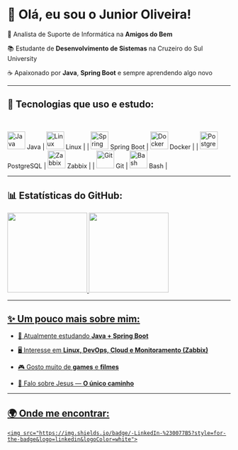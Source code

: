 # 👋 Olá, eu sou o Junior Oliveira!


🎯 Analista de Suporte de Informática na **Amigos do Bem**  

📚 Estudante de **Desenvolvimento de Sistemas** na Cruzeiro do Sul University  

☕ Apaixonado por **Java**, **Spring Boot** e sempre aprendendo algo novo  


---


## 🚀 Tecnologias que uso e estudo:

<div style="display: inline_block"><br>

  <img src="https://cdn.jsdelivr.net/gh/devicons/devicon@latest/icons/java/java-original.svg" alt="Java" width="40" height="40"/> Java | <img src="https://cdn.jsdelivr.net/gh/devicons/devicon@latest/icons/linux/linux-original.svg" alt="Linux" width="40" height="40"/> Linux |
| <img src="https://cdn.jsdelivr.net/gh/devicons/devicon@latest/icons/spring/spring-original.svg" alt="Spring" width="40" height="40"/> Spring Boot | <img src="https://cdn.jsdelivr.net/gh/devicons/devicon@latest/icons/docker/docker-plain.svg" alt="Docker" width="40" height="40"/> Docker |
| <img src="https://cdn.jsdelivr.net/gh/devicons/devicon@latest/icons/postgresql/postgresql-original.svg" alt="PostgreSQL" width="40" height="40"/> PostgreSQL | <img src="https://cdn.jsdelivr.net/gh/devicons/devicon@latest/icons/zabbix/zabbix-original.svg" alt="Zabbix" width="40" height="40"/> Zabbix |
| <img src="https://cdn.jsdelivr.net/gh/devicons/devicon@latest/icons/git/git-original.svg" alt="Git" width="40" height="40"/> Git | <img src="https://cdn.jsdelivr.net/gh/devicons/devicon@latest/icons/bash/bash-original.svg" alt="Bash" width="40" height="40"/> Bash |


</div>


---


## 📊 Estatísticas do GitHub:

<div>

  <a href="https://github.com/TempJunior">

  <img height="180em" src="https://github-readme-stats.vercel.app/api?username=tempjunior&show_icons=true&theme=tokyonight&include_all_commits=true&count_private=true"/>

  <img height="180em" src="https://github-readme-stats.vercel.app/api/top-langs/?username=tempjunior&layout=compact&langs_count=7&theme=tokyonight"/>

</div>


---


## ✨ Um pouco mais sobre mim:

- 🌱 Atualmente estudando **Java + Spring Boot**  

- 🖥️ Interesse em **Linux, DevOps, Cloud e Monitoramento (Zabbix)**  

- 🎮 Gosto muito de **games** e **filmes**  

- 🙏 Falo sobre Jesus — **O único caminho**  


---


## 🌍 Onde me encontrar:

<div> 

  <a href="https://www.linkedin.com/in/junior-oliveira-91095a297" target="_blank">

    <img src="https://img.shields.io/badge/-LinkedIn-%230077B5?style=for-the-badge&logo=linkedin&logoColor=white">

  </a>

</div> 
